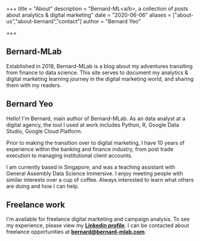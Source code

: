 +++
title = "About"
description = "Bernard-ML<a/b>, a collection of posts about analytics & digital marketing"
date = "2020-06-06"
aliases = ["about-us","about-bernard","contact"]
author = "Bernard Yeo"

+++

## Bernard-MLab

Established in 2018, Bernard-MLab is a blog about my adventures transiting from finance to data science.  This site serves to document my analytics & digital marketing learning journey in the digital marketing world, and sharing them with my readers.



## Bernard Yeo

Hello! I'm Bernard, main author of Bernard-MLab. As an data analyst at a digital agency, the tool I used at work includes Python, R, Google Data Studio, Google Cloud Platform. 

Prior to making the transition over to digital marketing, I have 10 years of experience within the banking and finance industry, from post trade execution to managing institutional client accounts. 

I am currently based in Singapore, and was a teaching assistant with General Assembly Data Science Immersive. I enjoy meeting people with similar interests over a cup of coffee. Always interested to learn what others are doing and how I can help.



## Freelance work

I'm available for freelance digital marketing and campaign analysis. To see my experience, please view my [**Linkedin profile**](https://www.linkedin.com/in/bernardyk-yeo/). I can be contacted about freelance opportunities at **bernard@bernard-mlab.com**.





